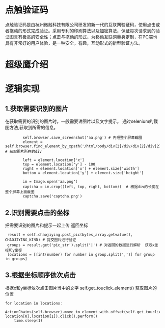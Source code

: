 # 点触验证码

点触验证码是由杭州微触科技有限公司研发的新一代的互联网验证码，使用点击或者拖动的形式完成验证。采用专利的印刷算法以及加密算法，保证每次请求到的验证图具有极高的安全性；点击与拖动的形式，为移动互联网量身定制，在PC端也具有非常好的用户体验，是一种安全，有趣，互动形式的新型验证方法。

# 超级鹰介绍


# 逻辑实现

## 1.获取需要识别的图片
在获取需要的识别的图片时，一般需要讲图片以及文字提示。
通过selenium的截图方法,获取到所需的信息。
```
        self.browser.save_screenshot('aa.png') # 先把整个屏幕截图
        element = self.browser.find_element_by_xpath('/html/body/div[2]/div/div[2]/div[2]/div[3]/div/div[2]/div[3]/div/div') # 获取图片所在的div

        left = element.location['x']
        top = element.location['y'] - 100
        right = element.location['x'] + element.size['width']
        bottom = element.location['y'] + element.size['height']

        im = Image.open('aa.png')
        captcha = im.crop((left, top, right, bottom))  # 根据div的长宽在整个屏幕上面截图
        captcha.save('captcha.png')
 ```
 
## 2.识别需要点击的坐标
把需要识别的图片和提示一起上传 返回坐标
```
 result = self.chaojiying.post_pic(bytes_array.getvalue(), CHAOJIYING_KIND) # 提交图片进行验证
 groups = result.get('pic_str').split('|') # 对返回的数据进行解析  获取x坐标和y坐标
 locations = [[int(number) for number in group.split(',')] for group in groups]

```

## 3.根据坐标顺序依次点击
 根据x和y坐标依次点击图片当中的文字
 self.get_touclick_element() 获取图片的位置
```
for location in locations:
    ActionChains(self.browser).move_to_element_with_offset(self.get_touclick_element(), location[0],location[1]).click().perform()
    time.sleep(1)
```


## 